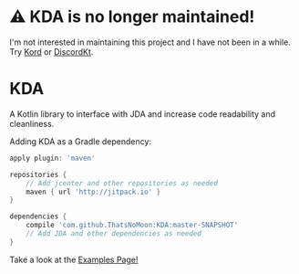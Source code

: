 # ⚠ KDA is no longer maintained!
I'm not interested in maintaining this project and I have not been in a while. Try [Kord](https://github.com/kordlib/kord) or [DiscordKt](https://github.com/DiscordKt/DiscordKt).

# KDA
A Kotlin library to interface with JDA and increase code readability and cleanliness.

Adding KDA as a Gradle dependency:
```groovy
apply plugin: 'maven'

repositories {
    // Add jcenter and other repositories as needed
    maven { url 'http://jitpack.io' }
}

dependencies {
    compile 'com.github.ThatsNoMoon:KDA:master-SNAPSHOT'
    // Add JDA and other dependencies as needed
}
```

Take a look at the [Examples Page!](https://github.com/ThatsNoMoon/KDA/wiki/Examples)

